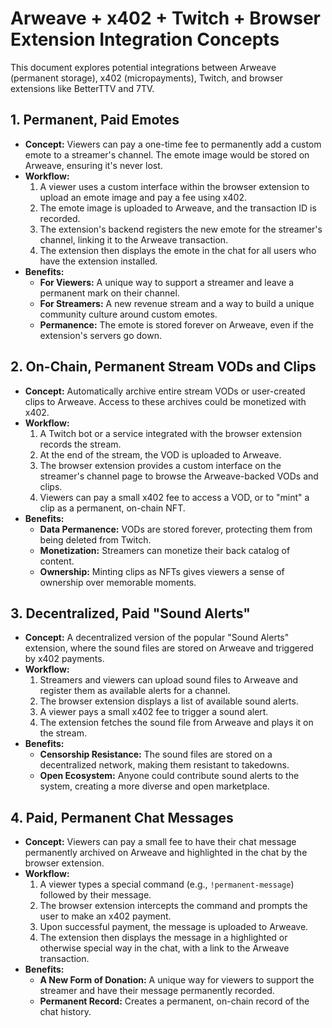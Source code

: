# Arweave + x402 + Twitch + Browser Extension Integration Concepts

This document explores potential integrations between Arweave (permanent storage), x402 (micropayments), Twitch, and browser extensions like BetterTTV and 7TV.

## 1. Permanent, Paid Emotes

*   **Concept:** Viewers can pay a one-time fee to permanently add a custom emote to a streamer's channel. The emote image would be stored on Arweave, ensuring it's never lost.
*   **Workflow:**
    1.  A viewer uses a custom interface within the browser extension to upload an emote image and pay a fee using x402.
    2.  The emote image is uploaded to Arweave, and the transaction ID is recorded.
    3.  The extension's backend registers the new emote for the streamer's channel, linking it to the Arweave transaction.
    4.  The extension then displays the emote in the chat for all users who have the extension installed.
*   **Benefits:**
    *   **For Viewers:** A unique way to support a streamer and leave a permanent mark on their channel.
    *   **For Streamers:** A new revenue stream and a way to build a unique community culture around custom emotes.
    *   **Permanence:** The emote is stored forever on Arweave, even if the extension's servers go down.

## 2. On-Chain, Permanent Stream VODs and Clips

*   **Concept:** Automatically archive entire stream VODs or user-created clips to Arweave. Access to these archives could be monetized with x402.
*   **Workflow:**
    1.  A Twitch bot or a service integrated with the browser extension records the stream.
    2.  At the end of the stream, the VOD is uploaded to Arweave.
    3.  The browser extension provides a custom interface on the streamer's channel page to browse the Arweave-backed VODs and clips.
    4.  Viewers can pay a small x402 fee to access a VOD, or to "mint" a clip as a permanent, on-chain NFT.
*   **Benefits:**
    *   **Data Permanence:** VODs are stored forever, protecting them from being deleted from Twitch.
    *   **Monetization:** Streamers can monetize their back catalog of content.
    *   **Ownership:** Minting clips as NFTs gives viewers a sense of ownership over memorable moments.

## 3. Decentralized, Paid "Sound Alerts"

*   **Concept:** A decentralized version of the popular "Sound Alerts" extension, where the sound files are stored on Arweave and triggered by x402 payments.
*   **Workflow:**
    1.  Streamers and viewers can upload sound files to Arweave and register them as available alerts for a channel.
    2.  The browser extension displays a list of available sound alerts.
    3.  A viewer pays a small x402 fee to trigger a sound alert.
    4.  The extension fetches the sound file from Arweave and plays it on the stream.
*   **Benefits:**
    *   **Censorship Resistance:** The sound files are stored on a decentralized network, making them resistant to takedowns.
    *   **Open Ecosystem:** Anyone could contribute sound alerts to the system, creating a more diverse and open marketplace.

## 4. Paid, Permanent Chat Messages

*   **Concept:** Viewers can pay a small fee to have their chat message permanently archived on Arweave and highlighted in the chat by the browser extension.
*   **Workflow:**
    1.  A viewer types a special command (e.g., `!permanent-message`) followed by their message.
    2.  The browser extension intercepts the command and prompts the user to make an x402 payment.
    3.  Upon successful payment, the message is uploaded to Arweave.
    4.  The extension then displays the message in a highlighted or otherwise special way in the chat, with a link to the Arweave transaction.
*   **Benefits:**
    *   **A New Form of Donation:** A unique way for viewers to support the streamer and have their message permanently recorded.
    *   **Permanent Record:** Creates a permanent, on-chain record of the chat history.
